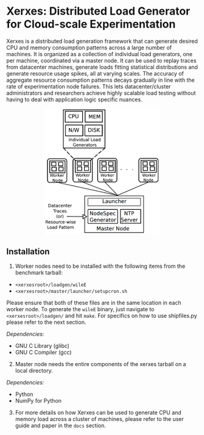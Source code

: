 # Xerxes: Distributed Load Generator for Cloud-scale Experimentation

Xerxes is a distributed load generation framework that can generate desired CPU and memory consumption patterns across a large number of machines. It is organized as a collection of individual load generators, one per machine, coordinated via a master node. It can be used to replay traces from datacenter machines, generate loads fitting statistical distributions and generate resource usage spikes, all at varying scales. The accuracy of aggregate resource consumption patterns decays gradually in line with the rate of experimentation node failures. This lets datacenter/cluster administrators and researchers achieve highly scalable load testing without having to deal with application logic specific nuances.

<p align="center"> <img src="docs/xerxes-architecture.png" width="300"> </p>

## Installation

1. Worker nodes need to be installed with the following items from the benchmark tarball:

* `<xerxesroot>/loadgen/wileE`
* `<xerxesroot>/master/launcher/setupcron.sh`

Please ensure that both of these files are in the same location in each worker node. To generate the `wileE` binary, just navigate to `<xerxesroot>/loadgen/` and hit `make`. For specifics on how to use shipfiles.py please refer to the next section.

*Dependencies:*

* GNU C Library (glibc)
* GNU C Compiler (gcc)

2. Master node needs the entire components of the xerxes tarball on a local directory.

*Dependencies:*

* Python
* NumPy for Python

3. For more details on how Xerxes can be used to generate CPU and memory load across a cluster of machines, please refer to the user guide and paper in the `docs` section.
